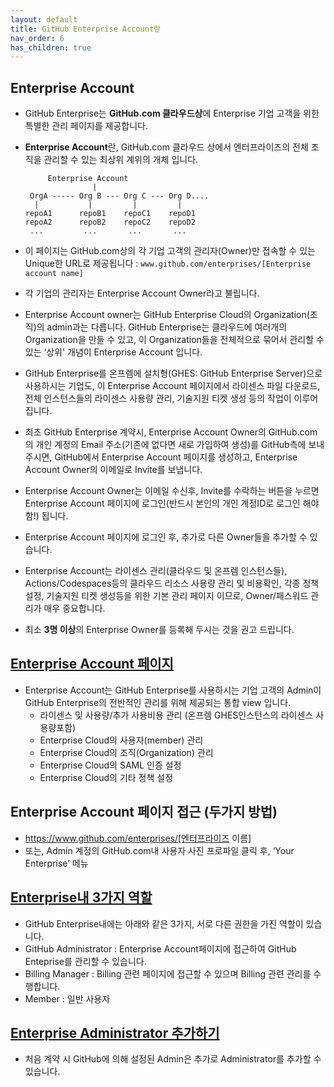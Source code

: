 ```yaml
---
layout: default
title: GitHub Enterprise Account란
nav_order: 6
has_children: true
---
```



## Enterprise Account 
  - GitHub Enterprise는 **GitHub.com 클라우드상**에 Enterprise 기업 고객을 위한 특별한 관리 페이지를 제공합니다.
  - **Enterprise Account**란, GitHub.com 클라우드 상에서 엔터프라이즈의 전체 조직을 관리할 수 있는 최상위 계위의 개체 입니다. 

             Enterprise Account
                       |
         OrgA ----- Org B --- Org C --- Org D....
          |           |         |         |
        repoA1      repoB1    repoC1    repoD1
        repoA2      repoB2    repoC2    repoD2
         ...         ...       ...       ...

  - 이 페이지는 GitHub.com상의 각 기업 고객의 관리자(Owner)만 접속할 수 있는 Unique한 URL로 제공됩니다 : `www.github.com/enterprises/[Enterprise account name]`
  - 각 기업의 관리자는 Enterprise Account Owner라고 불립니다.
  - Enterprise Account owner는 GitHub Enterprise Cloud의 Organization(조직)의 admin과는 다릅니다. GitHub Enterprise는 클라우드에 여러개의 Organization을 만들 수 있고, 이 Organization들을 전체적으로 묶어서 관리할 수 있는 ‘상위' 개념이 Enterprise Account 입니다.
  - GitHub Enterprise를 온프렘에 설치형(GHES: GitHub Enterprise Server)으로 사용하시는 기업도, 이 Enterprise Account 페이지에서 라이센스 파일 다운로드,전체 인스턴스들의 라이센스 사용량 관리, 기술지원 티켓 생성 등의 작업이 이루어 집니다.
  - 최초 GitHub Enterprise 계약시, Enterprise Account Owner의 GitHub.com의 개인 계정의 Email 주소(기존에 없다면 새로 가입하여 생성)를 GitHub측에 보내 주시면, GitHub에서 Enterprise Account 페이지를 생성하고, Enterprise Account Owner의 이메일로 Invite를 보냅니다.
  - Enterprise Account Owner는 이메일 수신후, Invite를 수락하는 버튼을 누르면 Enterprise Account 페이지에 로그인(반드시 본인의 개인 계정ID로 로그인 해야함!) 됩니다.
  - Enterprise Account 페이지에 로그인 후, 추가로 다른 Owner들을 추가할 수 있습니다.
  - Enterprise Account는 라이센스 관리(클라우드 및 온프렘 인스턴스들), Actions/Codespaces등의 클라우드 리소스 사용량 관리 및 비용확인, 각종 정책 설정, 기술지원 티켓 생성등을 위한 기본 관리 페이지 이므로, Owner/패스워드 관리가 매우 중요합니다.
  - 최소 **3명 이상**의 Enterprise Owner를 등록해 두시는 것을 권고 드립니다.

## [Enterprise Account 페이지](https://docs.github.com/en/enterprise-cloud@latest/github/setting-up-and-managing-your-enterprise/about-enterprise-accounts)
  -  Enterprise Account는 GitHub Enterprise를 사용하시는 기업 고객의 Admin이 GitHub Enterprise의 전반적인 관리를 위해 제공되는 통합 view 입니다.
     - 라이센스 및 사용량/추가 사용비용 관리 (온프렘 GHES인스턴스의 라이센스 사용량포함)
     - Enterprise Cloud의 사용자(member) 관리
     - Enterprise Cloud의 조직(Organization) 관리
     - Enterprise Cloud의 SAML 인증 설정
     - Enterprise Cloud의 기타 정책 설정

## Enterprise Account 페이지 접근 (두가지 방법)
  - https://www.github.com/enterprises/[엔터프라이즈 이름]
  - 또는, Admin 계정의 GitHub.com내 사용자 사진 프로파일 클릭 후, ‘Your Enterprise’ 메뉴
    <img src>

## [Enterprise내 3가지 역할](https://docs.github.com/en/enterprise-cloud@latest/github/setting-up-and-managing-your-enterprise/roles-in-an-enterprise)
  - GitHub Enterprise내에는 아래와 같은 3가지, 서로 다른 권한을 가진 역할이 있습니다.
  - GitHub Administrator : Enterprise Account페이지에 접근하여 GitHub Enteprise를 관리할 수 있습니다.
  - Billing Manager : Billing 관련 페이지에 접근할 수 있으며 Billing 관련 관리를 수행합니다.
  - Member : 일반 사용자

## [Enterprise Administrator 추가하기](https://docs.github.com/en/enterprise-cloud@latest/github/setting-up-and-managing-your-enterprise/inviting-people-to-manage-your-enterprise)
  - 처음 계약 시 GitHub에 의해 설정된 Admin은 추가로 Administrator를 추가할 수 있습니다.
